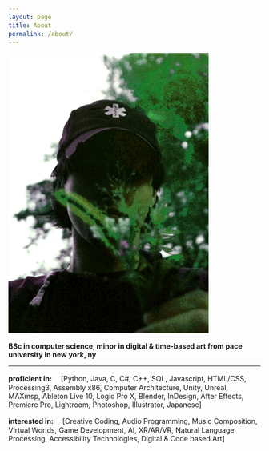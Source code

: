 ```yaml
---
layout: page
title: About
permalink: /about/
---
```


<!-- Google tag (gtag.js) -->
<script async src="https://www.googletagmanager.com/gtag/js?id=UA-154246167-1"></script>
<script>
  window.dataLayer = window.dataLayer || [];
  function gtag(){dataLayer.push(arguments);}
  gtag('js', new Date());

  gtag('config', 'UA-154246167-1');
</script>

<!-- <img src="https://i.imgur.com/uC3nHFT.jpg" width="400"> -->
<img src="/postAssets/aboutpics/1.jpg" width="400">

**BSc in computer science, minor in digital & time-based art from pace university in new york, ny**

<!-- **ニューヨークでペース大学のコンピュータ・サイエンス理学士四年生です。副専攻はデジタル・アートです。２０２１年５月に卒業します。日本で務めるとビザが必要です** -->

---

<!-- **currently enrolled:（今学期のコース)**
[Networks and the Internet,
Software Engineering,
Unreal Engine Development,
Film Photography,
Principles of Design]
-->

**proficient in:　<!--（技術）: -->**
[Python,
Java,
C,
C#,
C++,
SQL,
Javascript,
HTML/CSS,
Processing3,
Assembly x86,
Computer Architecture,
Unity,
Unreal,
MAXmsp,
Ableton Live 10,
Logic Pro X,
Blender,
InDesign,
After Effects,
Premiere Pro,
Lightroom,
Photoshop,
Illustrator,
Japanese]

**interested in:　<!--（興味）:-->**
[Creative Coding,
Audio Programming,
Music Composition,
Virtual Worlds,
Game Development,
AI,
XR/AR/VR,
Natural Language Processing,
Accessibility Technologies,
Digital & Code based Art]
